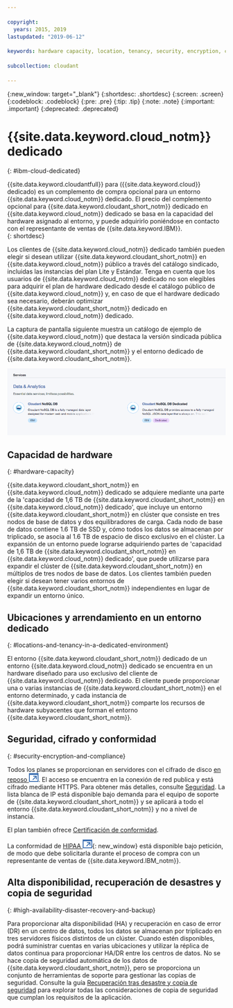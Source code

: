 ```yaml
---

copyright:
  years: 2015, 2019
lastupdated: "2019-06-12"

keywords: hardware capacity, location, tenancy, security, encryption, compliance, high availability, disaster recovery, backup

subcollection: cloudant

---
```


{:new_window: target="_blank"}
{:shortdesc: .shortdesc}
{:screen: .screen}
{:codeblock: .codeblock}
{:pre: .pre}
{:tip: .tip}
{:note: .note}
{:important: .important}
{:deprecated: .deprecated}

<!-- Acrolinx: 2017-05-10 -->

# {{site.data.keyword.cloud_notm}} dedicado
{: #ibm-cloud-dedicated}

{{site.data.keyword.cloudantfull}} para ({{site.data.keyword.cloud}} dedicado) es
un complemento de compra opcional para un entorno {{site.data.keyword.cloud_notm}} dedicado. El precio del complemento opcional para {{site.data.keyword.cloudant_short_notm}} dedicado en {{site.data.keyword.cloud_notm}} dedicado se basa en la capacidad del hardware
asignado al entorno, y puede adquirirlo poniéndose en contacto con el representante de ventas de {{site.data.keyword.IBM}}.  
{: shortdesc}

Los clientes de {{site.data.keyword.cloud_notm}} dedicado también pueden elegir si desean utilizar {{site.data.keyword.cloudant_short_notm}} en {{site.data.keyword.cloud_notm}} público
a través del catálogo sindicado, incluidas las instancias del plan Lite y Estándar. Tenga en cuenta que los usuarios de
{{site.data.keyword.cloud_notm}} dedicado no son elegibles para adquirir el plan de hardware dedicado desde el catálogo público de
{{site.data.keyword.cloud_notm}} y, en caso de que el hardware dedicado sea necesario, deberán optimizar {{site.data.keyword.cloudant_short_notm}} dedicado en
{{site.data.keyword.cloud_notm}} dedicado.   

La captura de pantalla siguiente muestra un catálogo de ejemplo de {{site.data.keyword.cloud_notm}}
que destaca la versión sindicada pública de {{site.data.keyword.cloud_notm}}
de {{site.data.keyword.cloudant_short_notm}} y el entorno dedicado de
{{site.data.keyword.cloudant_short_notm}}.  

![{{site.data.keyword.cloudant_short_notm}} - catálogo ](../images/ibmcloud_catalog.png)

## Capacidad de hardware 
{: #hardware-capacity}

{{site.data.keyword.cloudant_short_notm}} en {{site.data.keyword.cloud_notm}} dedicado se adquiere mediante una parte de la 'capacidad de 1,6 TB de {{site.data.keyword.cloudant_short_notm}} en {{site.data.keyword.cloud_notm}} dedicado', que incluye un entorno {{site.data.keyword.cloudant_short_notm}} en clúster
que consiste en tres nodos de base de datos y dos equilibradores de carga. Cada nodo de base de datos contiene 1.6 TB de SSD y, cómo todos los datos se almacenan por triplicado, se asocia al 1.6 TB de espacio de disco exclusivo en el clúster. La expansión de un entorno puede lograrse adquiriendo partes de 'capacidad de 1,6 TB de {{site.data.keyword.cloudant_short_notm}} en {{site.data.keyword.cloud_notm}} dedicado', que puede utilizarse para expandir el
clúster de {{site.data.keyword.cloudant_short_notm}} en múltiplos de tres nodos de base de datos. Los clientes también pueden elegir si desean tener varios entornos de {{site.data.keyword.cloudant_short_notm}} independientes en lugar de expandir un entorno único.

## Ubicaciones y arrendamiento en un entorno dedicado
{: #locations-and-tenancy-in-a-dedicated-environment}

El entorno {{site.data.keyword.cloudant_short_notm}} dedicado de un entorno {{site.data.keyword.cloud_notm}} dedicado se encuentra en un hardware diseñado para uso exclusivo del cliente de {{site.data.keyword.cloud_notm}} dedicado. El cliente puede proporcionar una o varias instancias de {{site.data.keyword.cloudant_short_notm}} en el entorno determinado, y cada instancia de {{site.data.keyword.cloudant_short_notm}}
comparte los recursos de hardware subyacentes que forman el entorno {{site.data.keyword.cloudant_short_notm}}. 

## Seguridad, cifrado y conformidad 
{: #security-encryption-and-compliance}

Todos los planes se proporcionan en servidores con el cifrado de disco [en reposo ![Icono de enlace externo](../images/launch-glyph.svg "Icono de enlace externo")](https://en.wikipedia.org/wiki/Data_at_rest). El acceso se encuentra en la conexión de red publica y está cifrado mediante HTTPS. Para obtener más detalles, consulte [Seguridad](/docs/services/Cloudant?topic=cloudant-security#security). 
La lista blanca de IP está disponible bajo demanda para el equipo de soporte de {{site.data.keyword.cloudant_short_notm}} y se aplicará a todo el entorno {{site.data.keyword.cloudant_short_notm}} y no a nivel de instancia.  

El plan también ofrece [Certificación de conformidad](/docs/services/Cloudant?topic=cloudant-compliance#compliance). 

La conformidad de [HIPAA ![Icono de enlace externo](../images/launch-glyph.svg "Icono de enlace externo")](https://en.wikipedia.org/wiki/Health_Insurance_Portability_and_Accountability_Act){: new_window}
está disponible bajo petición, de modo que debe solicitarla durante el proceso de compra con un representante de ventas de {{site.data.keyword.IBM_notm}}. 

## Alta disponibilidad, recuperación de desastres y copia de seguridad 
{: #high-availability-disaster-recovery-and-backup}

Para proporcionar alta disponibilidad (HA) y recuperación en caso de error (DR) en un centro de datos, todos los datos se almacenan por triplicado en tres servidores físicos distintos de un clúster. Cuando estén disponibles, podrá suministrar cuentas en varias ubicaciones y utilizar la réplica de datos continua para proporcionar HA/DR entre los centros de datos. No se hace copia de seguridad automática de los datos de {{site.data.keyword.cloudant_short_notm}}, pero se proporciona un conjunto de herramientas de soporte para gestionar las copias de seguridad. Consulte la guía
[Recuperación tras desastre y copia de seguridad](/docs/services/Cloudant?topic=cloudant-disaster-recovery-and-backup#disaster-recovery-and-backup) para explorar todas las consideraciones de copia de seguridad que cumplan los
requisitos de la aplicación.
